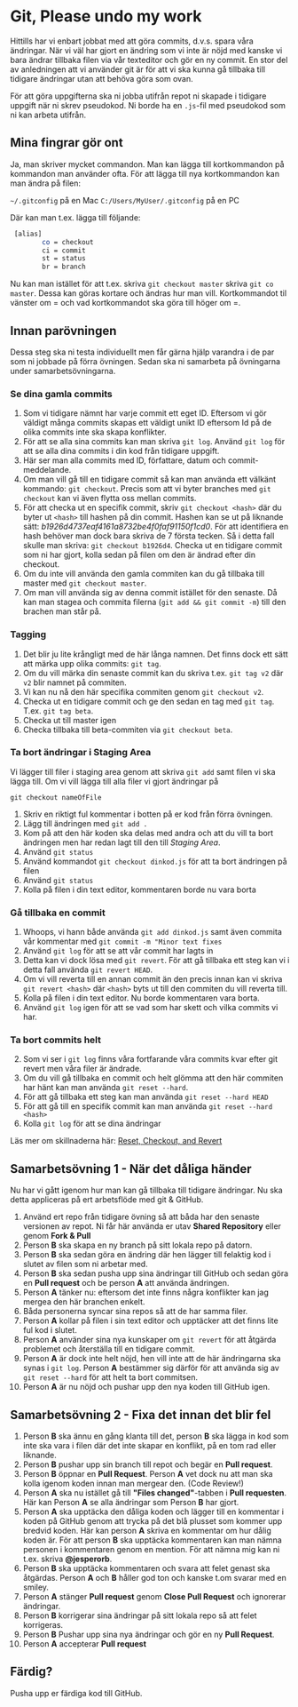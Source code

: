 # Git, Please undo my work

Hittills har vi enbart jobbat med att göra commits, d.v.s. spara våra ändringar. När vi väl har gjort en ändring som vi inte är nöjd med kanske vi bara ändrar tillbaka filen via vår texteditor och gör en ny commit. En stor del av anledningen att vi använder git är för att vi ska kunna gå tillbaka till tidigare ändringar utan att behöva göra som ovan.

För att göra uppgifterna ska ni jobba utifrån repot ni skapade i tidigare uppgift när ni skrev pseudokod. Ni borde ha en `.js`-fil med pseudokod som ni kan arbeta utifrån.

## Mina fingrar gör ont

Ja, man skriver mycket commandon. Man kan lägga till kortkommandon på kommandon man använder ofta. För att lägga till nya kortkommandon kan man ändra på filen:

`~/.gitconfig` på en Mac
`C:/Users/MyUser/.gitconfig` på en PC

Där kan man t.ex. lägga till följande:

```bash
 [alias]
        co = checkout
        ci = commit
        st = status
        br = branch
```

Nu kan man istället för att t.ex. skriva `git checkout master` skriva `git co master`. Dessa kan göras kortare och ändras hur man vill. Kortkommandot til vänster om = och vad kortkommandot ska göra till höger om =.

## Innan parövningen

Dessa steg ska ni testa individuellt men får gärna hjälp varandra i de par som ni jobbade på förra övningen. Sedan ska ni samarbeta på övningarna under samarbetsövningarna.

### Se dina gamla commits

1. Som vi tidigare nämnt har varje commit ett eget ID. Eftersom vi gör väldigt många commits skapas ett väldigt unikt ID eftersom Id på de olika commits inte ska skapa konflikter.
2. För att se alla sina commits kan man skriva `git log`. Använd `git log` för att se alla dina commits i din kod från tidigare uppgift.
3. Här ser man alla commits med ID, författare, datum och commit-meddelande.
4. Om man vill gå till en tidigare commit så kan man använda ett välkänt kommando: `git checkout`. Precis som att vi byter branches med `git checkout` kan vi även flytta oss mellan commits.
5. För att checka ut en specifik commit, skriv `git checkout <hash>` där du byter ut `<hash>` till hashen på din commit. Hashen kan se ut på liknande sätt: _b1926d4737eaf4161a8732be4f0faf91150f1cd0_. För att identifiera en hash behöver man dock bara skriva de 7 första tecken. Så i detta fall skulle man skriva: `git checkout b1926d4`. Checka ut en tidigare commit som ni har gjort, kolla sedan på filen om den är ändrad efter din checkout.
6. Om du inte vill använda den gamla commiten kan du gå tillbaka till master med `git checkout master`.
7. Om man vill använda sig av denna commit istället för den senaste. Då kan man stagea och commita filerna (`git add && git commit -m`) till den brachen man står på.

### Tagging

1. Det blir ju lite krångligt med de här långa namnen. Det finns dock ett sätt att märka upp olika commits: `git tag`.
2. Om du vill märka din senaste commit kan du skriva t.ex. `git tag v2` där `v2` blir namnet på commiten.
3. Vi kan nu nå den här specifika commiten genom `git checkout v2`.
4. Checka ut en tidigare commit och ge den sedan en tag med `git tag`. T.ex. `git tag beta`.
5. Checka ut till master igen
6. Checka tillbaka till beta-commiten via `git checkout beta`.

### Ta bort ändringar i Staging Area

Vi lägger till filer i staging area genom att skriva `git add` samt filen vi ska lägga till. Om vi vill lägga till alla filer vi gjort ändringar på 

`git checkout nameOfFile`

1. Skriv en riktigt ful kommentar i botten på er kod från förra övningen.
2. Lägg till ändringen med `git add .`
3. Kom på att den här koden ska delas med andra och att du vill ta bort ändringen men har redan lagt till den till _Staging Area_.
4. Använd `git status`
5. Använd kommandot `git checkout dinkod.js` för att ta bort ändringen på filen
6. Använd `git status`
7. Kolla på filen i din text editor, kommentaren borde nu vara borta

### Gå tillbaka en commit

1. Whoops, vi hann både använda `git add dinkod.js` samt även commita vår kommentar med `git commit -m "Minor text fixes`
2. Använd `git log` för att se att vår commit har lagts in
3. Detta kan vi dock lösa med `git revert`. För att gå tillbaka ett steg kan vi i detta fall använda `git revert HEAD`.
4. Om vi vill reverta till en annan commit än den precis innan kan vi skriva `git revert <hash>` där `<hash>` byts ut till den commiten du vill reverta till.
4. Kolla på filen i din text editor. Nu borde kommentaren vara borta.
5. Använd `git log` igen för att se vad som har skett och vilka commits vi har.

### Ta bort commits helt

2. Som vi ser i `git log` finns våra fortfarande våra commits kvar efter git revert men våra filer är ändrade.
1. Om du vill gå tillbaka en commit och helt glömma att den här commiten har hänt kan man använda `git reset --hard`.
2. För att gå tillbaka ett steg kan man använda `git reset --hard HEAD`
3. För att gå till en specifik commit kan man använda `git reset --hard <hash>`
4. Kolla `git log` för att se dina ändringar

Läs mer om skillnaderna här: [Reset, Checkout, and Revert](https://www.atlassian.com/git/tutorials/resetting-checking-out-and-reverting/)


## Samarbetsövning 1 - När det dåliga händer

Nu har vi gått igenom hur man kan gå tillbaka till tidigare ändringar. Nu ska detta appliceras på ert arbetsflöde med git & GitHub.

1. Använd ert repo från tidigare övning så att båda har den senaste versionen av repot. Ni får här använda er utav __Shared Repository__ eller genom __Fork & Pull__
2. Person __B__ ska skapa en ny branch på sitt lokala repo på datorn.
3. Person __B__ ska sedan göra en ändring där hen lägger till felaktig kod i slutet av filen som ni arbetar med.
4. Person __B__ ska sedan pusha upp sina ändringar till GitHub och sedan göra en __Pull request__ och be person __A__ att använda ändringen.
5. Person __A__ tänker nu: eftersom det inte finns några konflikter kan jag mergea den här branchen enkelt.
6. Båda personerna syncar sina repos så att de har samma filer.
7. Person __A__ kollar på filen i sin text editor och upptäcker att det finns lite ful kod i slutet.
8. Person __A__ använder sina nya kunskaper om `git revert` för att åtgärda problemet och återställa till en tidigare commit.
9. Person __A__ är dock inte helt nöjd, hen vill inte att de här ändringarna ska synas i `git log`. Person __A__ bestämmer sig därför för att använda sig av `git reset --hard` för att helt ta bort commitsen.
10. Person __A__ är nu nöjd och pushar upp den nya koden till GitHub igen.

## Samarbetsövning 2 - Fixa det innan det blir fel

1. Person __B__ ska ännu en gång klanta till det, person __B__ ska lägga in kod som inte ska vara i filen där det inte skapar en konflikt, på en tom rad eller liknande.
2. Person __B__ pushar upp sin branch till repot och begär en __Pull request__.
3. Person __B__ öppnar en __Pull Request__. Person __A__ vet dock nu att man ska kolla igenom koden innan man mergear den. (Code Review!)
4. Person __A__ ska nu istället gå till __"Files changed"__-tabben i __Pull requesten__. Här kan Person __A__ se alla ändringar som Person __B__ har gjort.
5. Person __A__ ska upptäcka den dåliga koden och lägger till en kommentar i koden på GitHub genom att trycka på det blå plusset som kommer upp bredvid koden. Här kan person __A__ skriva en kommentar om hur dålig koden är. För att person __B__ ska upptäcka kommentaren kan man nämna personen i kommentaren genom en mention. För att nämna mig kan ni t.ex. skriva __@jesperorb__.
6. Person __B__ ska upptäcka kommentaren och svara att felet genast ska åtgärdas. Person __A__ och __B__ håller god ton och kanske t.om svarar med en smiley. 
7. Person __A__ stänger __Pull request__ genom __Close Pull Request__ och ignorerar ändringar. 
8. Person __B__ korrigerar sina ändringar på sitt lokala repo så att felet korrigeras.
9. Person __B__ Pushar upp sina nya ändringar och gör en ny __Pull Request__. 
10. Person __A__ accepterar __Pull request__

## Färdig?

Pusha upp er färdiga kod till GitHub. 








